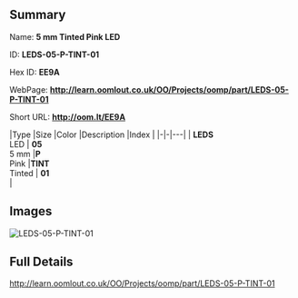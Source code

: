 

## Summary
 
Name: __5 mm Tinted Pink LED__

ID: __LEDS-05-P-TINT-01__

Hex ID: __EE9A__

WebPage: __http://learn.oomlout.co.uk/OO/Projects/oomp/part/LEDS-05-P-TINT-01__

Short URL: __http://oom.lt/EE9A__


|Type   |Size   |Color   |Description   |Index   |
|-|-|---|
| __LEDS__ <br>LED  | __05__<br>5 mm   |__P__<br>Pink    |__TINT__<br>Tinted    | __01__<br>  |


## Images
![LEDS-05-P-TINT-01](http://oomlout.com/oomp-gen/parts/LEDS-05-P-TINT-01/LEDS-05-P-TINT-01_420.jpg)

## Full Details

 http://learn.oomlout.co.uk/OO/Projects/oomp/part/LEDS-05-P-TINT-01


